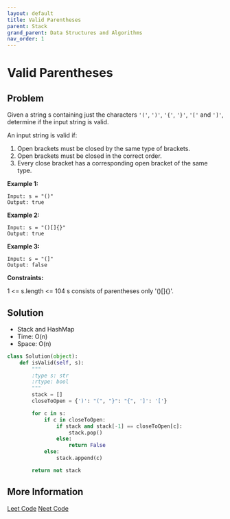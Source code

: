```yaml
---
layout: default
title: Valid Parentheses
parent: Stack
grand_parent: Data Structures and Algorithms
nav_order: 1
---
```


# Valid Parentheses

## Problem

Given a string s containing just the characters `'('`, `')'`, `'{'`, `'}'`, `'['` and `']'`, determine if the input string is valid.

An input string is valid if:

1. Open brackets must be closed by the same type of brackets.
2. Open brackets must be closed in the correct order.
3. Every close bracket has a corresponding open bracket of the same type.

**Example 1:**

```
Input: s = "()"
Output: true
```

**Example 2:**

```
Input: s = "()[]{}"
Output: true
```

**Example 3:**

```
Input: s = "(]"
Output: false
```

**Constraints:**

1 <= s.length <= 104
s consists of parentheses only '()[]{}'.

## Solution

- Stack and HashMap
- Time: O(n)
- Space: O(n)

```python
class Solution(object):
    def isValid(self, s):
        """
        :type s: str
        :rtype: bool
        """
        stack = []
        closeToOpen = {')': "(", "}": "{", ']': '['}

        for c in s:
            if c in closeToOpen:
                if stack and stack[-1] == closeToOpen[c]:
                    stack.pop()
                else:
                    return False
            else:
                stack.append(c)

        return not stack
```

## More Information

[Leet Code](https://leetcode.com/problems/valid-parentheses/)
[Neet Code](https://youtu.be/WTzjTskDFMg)
